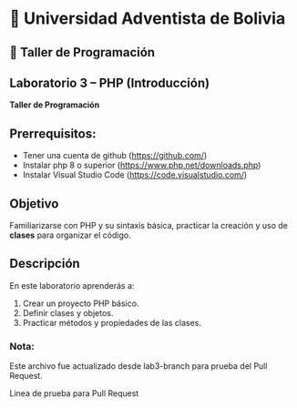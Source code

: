 # 🏫 Universidad Adventista de Bolivia
## 📘 Taller de Programación

## Laboratorio 3 – PHP (Introducción)
**Taller de Programación**

## Prerrequisitos:
- Tener una cuenta de github (https://github.com/)
- Instalar php 8 o superior (https://www.php.net/downloads.php)
- Instalar Visual Studio Code (https://code.visualstudio.com/)

## Objetivo
Familiarizarse con PHP y su sintaxis básica, practicar la creación y uso de **clases** para organizar el código.

## Descripción
En este laboratorio aprenderás a:
1. Crear un proyecto PHP básico.
2. Definir clases y objetos.
3. Practicar métodos y propiedades de las clases.

### Nota:
Este archivo fue actualizado desde lab3-branch para prueba del Pull Request.

Linea de prueba para Pull Request
